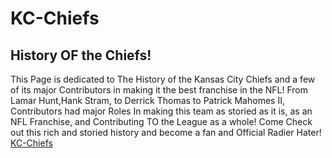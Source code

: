 # KC-Chiefs

## History OF the Chiefs!

This Page is dedicated to The History of the Kansas City Chiefs and a few of its major Contributors in making it the best franchise in the NFL! From Lamar Hunt,Hank Stram, to Derrick Thomas to Patrick Mahomes II, Contributors had major Roles In making this team as storied as it is, as an NFL Franchise, and Contributing TO the League as a whole! Come Check out this rich and storied history and become a fan and Official Radier Hater!
<a href= Index.Html>KC-Chiefs</a>
